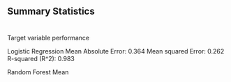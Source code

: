 ## Summary Statistics
#
Target variable performance

Logistic Regression
Mean Absolute Error:  0.364
Mean squared Error: 0.262
R-squared (R^2): 0.983

Random Forest
Mean
